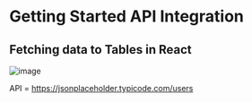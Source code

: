 # Getting Started API Integration 
## Fetching data to Tables in React

![image](https://github.com/armohsin/API-TableIntegration/assets/89929080/7631cc71-f69e-4968-a8e8-af8ac46dc3a2)

API = https://jsonplaceholder.typicode.com/users

